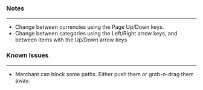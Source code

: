### Notes
---
- Change between currencies using the Page Up/Down keys.
- Change between categories using the Left/Right arrow keys, and between items with the Up/Down arrow keys

### Known Issues
---
- Merchant can block some paths. Either push them or grab-n-drag them away.